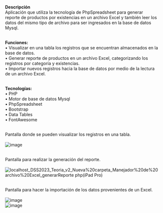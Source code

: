 <b>Descripción</b> </br>
Aplicación que utiliza la tecnología de PhpSpreadsheet para generar reporte de productos por existencias en un archivo Excel y también leer los datos del mismo tipo de archivo para ser ingresados en la base de datos Mysql. </br></br>

<b>Funciones:</b> </br>
  •	Visualizar en una tabla los registros que se encuentran almacenados en la base de datos. </br>
  •	Generar reporte de productos en un archivo Excel, categorizando los registros por categoría y existencias. </br>
  •	Importar nuevos registros hacia la base de datos por medio de la lectura de un archivo Excel. </br></br>

<b>Tecnologías:</b> </br>
  •	PHP </br>
  •	Motor de base de datos Mysql </br>
  •	PhpSpreadsheet </br> 
  •	Bootstrap </br>
  •	Data Tables </br>
  •	FontAwesome </br></br>

Pantalla donde se pueden visualizar los registros en una tabla. </br></br>
![image](https://github.com/wilber-chacon/Lector_y_generador_de_archivo_Excel/assets/89742628/340038c8-cfac-4a42-9034-830405c9133f) </br></br>


Pantalla para realizar la generación del reporte. </br></br>
![localhost_DSS2023_Teoria_v2_Nueva%20carpeta_Manejador%20de%20archivo%20Excel_generarReporte php(iPad Pro)](https://github.com/wilber-chacon/Lector_y_generador_de_archivo_Excel/assets/89742628/576cf857-ec6a-409c-92bb-569871fd0091) </br></br>


Pantalla para hacer la importación de los datos provenientes de un Excel. </br></br>
![image](https://github.com/wilber-chacon/Lector_y_generador_de_archivo_Excel/assets/89742628/0967afb9-c72f-4794-8670-39db62a488d4)</br>
![image](https://github.com/wilber-chacon/Lector_y_generador_de_archivo_Excel/assets/89742628/908093a4-8602-4f65-9262-a48e93386122)


